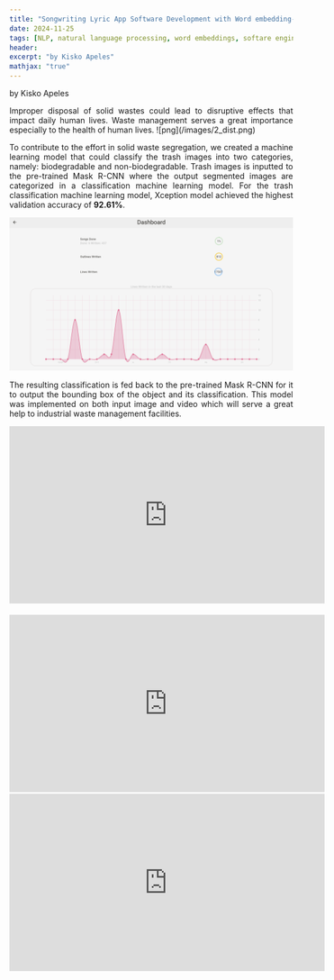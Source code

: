 ```yaml
---
title: "Songwriting Lyric App Software Development with Word embedding-based Search Engine"
date: 2024-11-25
tags: [NLP, natural language processing, word embeddings, softare engineering, dart, javascript, python, AWS, S3, lightsail, EC2, songwriting, music]
header:
excerpt: "by Kisko Apeles"
mathjax: "true"
---
```


by Kisko Apeles

<p style="text-align:justify">
Improper disposal of solid wastes could lead to disruptive effects that impact daily human lives. Waste management serves a great importance especially to the health of human lives. 
![png](/images/2_dist.png)
</p>
<p style="text-align:justify">
To contribute to the effort in solid waste segregation, we created a machine learning model that could classify the trash images into two categories, namely: biodegradable and non-biodegradable. Trash images is inputted to the pre-trained Mask R-CNN where the output segmented images are categorized in a classification machine learning model. For the trash classification machine learning model, Xception model achieved the highest validation accuracy of <b>92.61%</b>. 

![png](images/POST_dashboard_lyric_app.png)
</p>
<p style="text-align:justify">  
The resulting classification is fed back to the pre-trained Mask R-CNN for it to output the bounding box of the object and its classification. This model was implemented on both input image and video which will serve a great help to industrial waste management facilities.
</p>
<iframe width="560" height="315" src="https://www.youtube.com/embed/xdwPYAzhl7M" title="YouTube video player" frameborder="0" allow="accelerometer; autoplay; clipboard-write; encrypted-media; gyroscope; picture-in-picture" allowfullscreen></iframe>
<br><br>
<iframe width="560" height="315" src="https://www.youtube.com/embed/0p6sRy9JI3A?si=hljTgXrABtekpdoA" title="YouTube video player" frameborder="0" allow="accelerometer; autoplay; clipboard-write; encrypted-media; gyroscope; picture-in-picture; web-share" referrerpolicy="strict-origin-when-cross-origin" allowfullscreen></iframe>
<br>

<iframe width="560" height="315" src="https://youtube.com/embed/JNYkfxoyNB8?si=EFHZg2f1nSFHeSQl" title="YouTube video player" frameborder="0" allow="accelerometer; autoplay; clipboard-write; encrypted-media; gyroscope; picture-in-picture" allowfullscreen></iframe>
